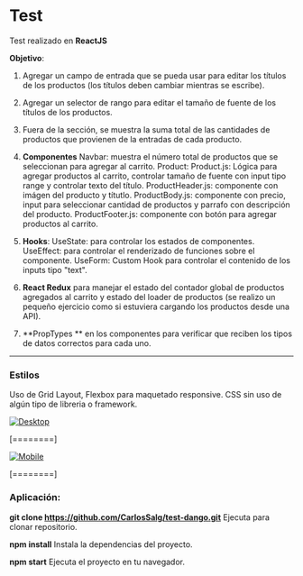 # Test

Test realizado en **ReactJS**

**Objetivo**:
1. Agregar un campo de entrada que se pueda usar para editar los títulos de los productos (los títulos deben cambiar
mientras se escribe).
1. Agregar un selector de rango para editar el tamaño de fuente de los títulos de los productos.
1. Fuera de la sección, se muestra la suma total de las cantidades de productos que provienen de la
entradas de cada producto.


1. **Componentes**
		Navbar: muestra el número total de productos que se seleccionan para agregar al carrito.
		Product:
			Product.js: Lógica para agregar productos al carrito, controlar tamaño de fuente con input tipo range y controlar texto del título.
			ProductHeader.js: componente con imágen del producto y títutlo.
			ProductBody.js: componente con precio, input para seleccionar cantidad de productos y parrafo con descripción del producto.
			ProductFooter.js: componente con botón para agregar productos al carrito.
1. **Hooks**:
		UseState: para controlar los estados de componentes.
		UseEffect: para controlar el renderizado de funciones sobre el componente.
		UseForm: Custom Hook para controlar el contenido de los inputs tipo "text".
1. **React Redux** para manejar el estado del contador global de productos agregados al carrito y estado del loader de productos (se realizo un pequeño ejercicio como si estuviera cargando los productos desde una API).
1. **PropTypes ** en los componentes para verificar que reciben los tipos de datos correctos para cada uno.

------------

### Estilos
Uso de Grid Layout, Flexbox para maquetado responsive.
CSS sin uso de algún tipo de libreria o framework.

[![Desktop](https://res.cloudinary.com/dttvufb2d/image/upload/v1656981624/Portfolio/Test%20Dango/Capture_t7dey2.png "Desktop")](https://res.cloudinary.com/dttvufb2d/image/upload/v1656981624/Portfolio/Test%20Dango/Capture_t7dey2.png "Desktop")

[========]

[![Mobile](https://res.cloudinary.com/dttvufb2d/image/upload/v1656981659/Portfolio/Test%20Dango/capture_mobile_tthtix.png "Mobile")](https://res.cloudinary.com/dttvufb2d/image/upload/v1656981659/Portfolio/Test%20Dango/capture_mobile_tthtix.png "Mobile")


[========]

### Aplicación:
**git clone https://github.com/CarlosSalg/test-dango.git**
Ejecuta para clonar repositorio.

**npm install**
Instala la dependencias del proyecto.

**npm start**
Ejecuta el proyecto en tu navegador.